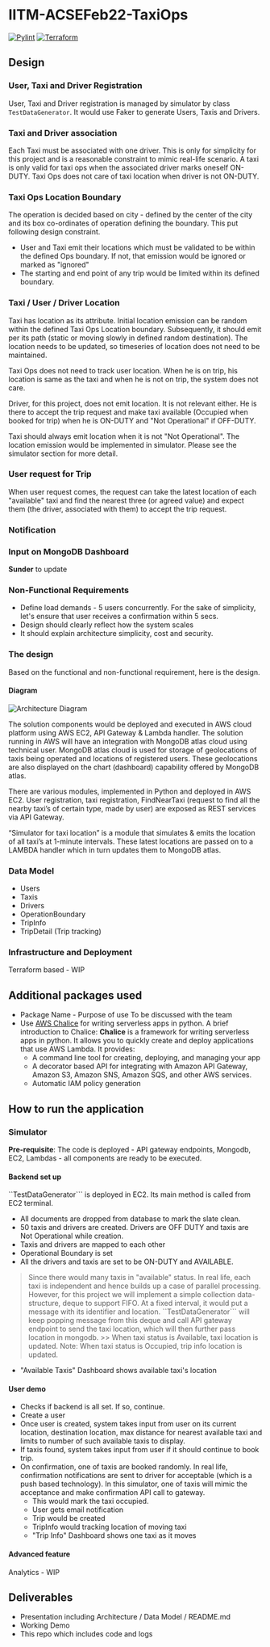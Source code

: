 # IITM-ACSEFeb22-TaxiOps

[![Pylint](https://github.com/abhinavofficial/IITM-ACSEFeb22-Capstone-TaxiOps/actions/workflows/pylint.yml/badge.svg)](https://github.com/abhinavofficial/IITM-ACSEFeb22-Capstone-TaxiOps/actions/workflows/pylint.yml) [![Terraform](https://github.com/abhinavofficial/IITM-ACSEFeb22-Capstone-TaxiOps/actions/workflows/terraform.yml/badge.svg)](https://github.com/abhinavofficial/IITM-ACSEFeb22-Capstone-TaxiOps/actions/workflows/terraform.yml)


## Design

### User, Taxi and Driver Registration
User, Taxi and Driver registration is managed by simulator by class ```TestDataGenerator```. It would use Faker to generate Users, Taxis and Drivers.

### Taxi and Driver association
Each Taxi must be associated with one driver. This is only for simplicity for this project and is a reasonable constraint to mimic real-life scenario. A taxi is only valid for taxi ops when the associated driver marks oneself ON-DUTY. Taxi Ops does not care of taxi location when driver is not ON-DUTY.

### Taxi Ops Location Boundary
The operation is decided based on city - defined by the center of the city and its box co-ordinates of operation defining the boundary. This put following design constraint.
* User and Taxi emit their locations which must be validated to be within the defined Ops boundary. If not, that emission would be ignored or marked as "ignored"
* The starting and end point of any trip would be limited within its defined boundary.

### Taxi / User / Driver Location
Taxi has location as its attribute. Initial location emission can be random within the defined Taxi Ops Location boundary. Subsequently, it should emit per its path (static or moving slowly in defined random destination). The location needs to be updated, so timeseries of location does not need to be maintained.

Taxi Ops does not need to track user location. When he is on trip, his location is same as the taxi and when he is not on trip, the system does not care.

Driver, for this project, does not emit location. It is not relevant either. He is there to accept the trip request and make taxi available (Occupied when booked for trip) when he is ON-DUTY and "Not Operational" if OFF-DUTY.

Taxi should always emit location when it is not "Not Operational". The location emission would be implemented in simulator. Please see the simulator section for more detail.

### User request for Trip
When user request comes, the request can take the latest location of each "available" taxi and find the nearest three (or agreed value) and expect them (the driver, associated with them) to accept the trip request.

### Notification

### Input on MongoDB Dashboard
**Sunder** to update

### Non-Functional Requirements
* Define load demands - 5 users concurrently. For the sake of simplicity, let's ensure that user receives a confirmation within 5 secs.
* Design should clearly reflect how the system scales
* It should explain architecture simplicity, cost and security.

### The design
Based on the functional and non-functional requirement, here is the design.

#### Diagram
![Architecture Diagram](architecture/image/architecture.png)

The solution components would be deployed and executed in AWS cloud platform using AWS EC2, API Gateway & Lambda handler. The solution running in AWS will have an integration with MongoDB atlas cloud using technical user. MongoDB atlas cloud is used for storage of geolocations of taxis being operated and locations of registered users. These geolocations are also displayed on the chart (dashboard) capability offered by MongoDB atlas.

There are various modules, implemented in Python and deployed in AWS EC2. User registration, taxi registration, FindNearTaxi (request to find all the nearby taxi’s of certain type, made by user) are exposed as REST services via API Gateway. 

“Simulator for taxi location” is a module that simulates & emits the location of all taxi’s at 1-minute intervals. These latest locations are passed on to a LAMBDA handler which in turn updates them to MongoDB atlas. 

### Data Model
* Users
* Taxis
* Drivers
* OperationBoundary
* TripInfo
* TripDetail (Trip tracking)

### Infrastructure and Deployment
Terraform based - WIP

## Additional packages used

* Package Name - Purpose of use
To be discussed with the team
* Use [AWS Chalice](https://github.com/aws/chalice) for writing serverless apps in python. A brief introduction to Chalice: **Chalice** is a framework for writing serverless apps in python. It allows you to quickly create and deploy applications that use AWS Lambda. It provides:
  * A command line tool for creating, deploying, and managing your app
  * A decorator based API for integrating with Amazon API Gateway, Amazon S3, Amazon SNS, Amazon SQS, and other AWS services.
  * Automatic IAM policy generation

  
## How to run the application

### Simulator

**Pre-requisite**: The code is deployed - API gateway endpoints, Mongodb, EC2, Lambdas - all components are ready to be executed.

#### Backend set up

``TestDataGenerator``` is deployed in EC2. Its main method is called from EC2 terminal.
  * All documents are dropped from database to mark the slate clean.
  * 50 taxis and drivers are created. Drivers are OFF DUTY and taxis are Not Operational while creation.
  * Taxis and drivers are mapped to each other
  * Operational Boundary is set
  * All the drivers and taxis are set to be ON-DUTY and AVAILABLE.
  > Since there would many taxis in "available" status. In real life, each taxi is independent and hence builds up a case of parallel processing. However, for this project we will implement a simple collection data-structure, deque to support FIFO. At a fixed interval, it would put a message with its identifier and location. ``TestDataGenerator``` will keep popping message from this deque and call API gateway endpoint to send the taxi location, which will then further pass location in mongodb.
    >> When taxi status is Available, taxi location is updated. Note: When taxi status is Occupied, trip info location is updated.
  * "Available Taxis" Dashboard shows available taxi's location

#### User demo
* Checks if backend is all set. If so, continue.
* Create a user
* Once user is created, system takes input from user on its current location, destination location, max distance for nearest available taxi and limits to number of such available taxis to display.
* If taxis found, system takes input from user if it should continue to book trip.
* On confirmation, one of taxis are booked randomly. In real life, confirmation notifications are sent to driver for acceptable (which is a push based technology). In this simulator, one of taxis will mimic the acceptance and make confirmation API call to gateway.
  * This would mark the taxi occupied.
  * User gets email notification
  * Trip would be created
  * TripInfo would tracking location of moving taxi
  * "Trip Info" Dashboard shows one taxi as it moves

#### Advanced feature
Analytics - WIP

## Deliverables
* Presentation including Architecture / Data Model / README.md
* Working Demo
* This repo which includes code and logs
